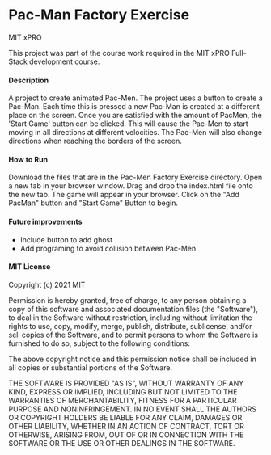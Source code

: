# Pac-Man Factory Exercise
MIT xPRO 

This project was part of the course work required in the MIT xPRO Full-Stack development course.

#### Description
A project to create animated Pac-Men. The project uses a button to create a Pac-Man. Each time this is pressed a new Pac-Man is created at a different place on the screen. Once you are satisfied with the amount of PacMen, the 'Start Game' button can be clicked. This will cause the Pac-Men to start moving in all directions at different velocities. The Pac-Men will also change directions when reaching the borders of the screen. 

#### How to Run
Download the files that are in the Pac-Men Factory Exercise directory. Open a new tab in your browser window. Drag and drop the index.html file onto the new tab. The game will appear in your browser. Click on the "Add PacMan" button and "Start Game" Button to begin.

#### Future improvements
- Include button to add ghost
- Add programing to avoid collision between Pac-Men

#### MIT License
Copyright (c) 2021 MIT

Permission is hereby granted, free of charge, to any person obtaining a copy of this software and associated documentation files (the "Software"), to deal in the Software without restriction, including without limitation the rights to use, copy, modify, merge, publish, distribute, sublicense, and/or sell copies of the Software, and to permit persons to whom the Software is furnished to do so, subject to the following conditions:

The above copyright notice and this permission notice shall be included in all copies or substantial portions of the Software.

THE SOFTWARE IS PROVIDED "AS IS", WITHOUT WARRANTY OF ANY KIND, EXPRESS OR IMPLIED, INCLUDING BUT NOT LIMITED TO THE WARRANTIES OF MERCHANTABILITY, FITNESS FOR A PARTICULAR PURPOSE AND NONINFRINGEMENT. IN NO EVENT SHALL THE AUTHORS OR COPYRIGHT HOLDERS BE LIABLE FOR ANY CLAIM, DAMAGES OR OTHER LIABILITY, WHETHER IN AN ACTION OF CONTRACT, TORT OR OTHERWISE, ARISING FROM, OUT OF OR IN CONNECTION WITH THE SOFTWARE OR THE USE OR OTHER DEALINGS IN THE SOFTWARE.
